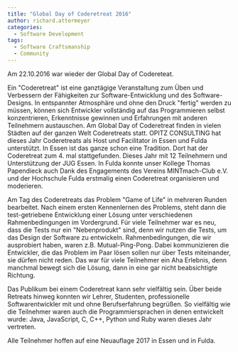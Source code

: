 ```yaml
---
title: "Global Day of Coderetreat 2016"
author: richard.attermeyer
categories:
  - Software Development
tags:
  - Software Craftsmanship
  - Community
---
```

Am 22.10.2016 war wieder der Global Day of Codereteat. 

Ein "Coderetreat" ist eine ganztägige Veranstaltung zum Üben und Verbessern der Fähigkeiten zur Software-Entwicklung und des Software-Designs.
In entspannter Atmosphäre und ohne den Druck "fertig" werden zu müssen, können sich Entwickler vollständig auf das Programmieren selbst konzentrieren, Erkenntnisse gewinnen und Erfahrungen mit anderen Teilnehmern austauschen.
Am Global Day of Coderetreat finden in vielen Städten auf der ganzen Welt Coderetreats statt. 
OPITZ CONSULTING hat dieses Jahr Coderetreats als Host und Facilitator in Essen und Fulda unterstützt.
In Essen ist das ganze schon eine Tradition. Dort hat der Coderetreat zum 4. mal stattgefunden. Dieses Jahr mit 12 Teilnehmern und Unterstützung der JUG Essen.
In Fulda konnte unser Kollege Thomas Papendieck auch Dank des Engagements des Vereins MINTmach-Club e.V. und der Hochschule Fulda erstmalig einen Coderetreat organisieren und moderieren.

Am Tag des Coderetreats das Problem "Game of Life" in mehreren Runden bearbeitet. Nach einem ersten Kennenlernen des Problems, steht dann die test-getriebene Entwicklung einer Lösung unter verschiedenen Rahmenbedingungen im Vordergrund. Für viele Teilnehmer war es neu, dass die Tests nur ein "Nebenprodukt" sind, denn wir nutzen die Tests, um das Design der Software zu entwickeln. Rahmenbedingungen, die wir ausprobiert haben, waren z.B. Mutual-Ping-Pong. Dabei kommunizieren die Entwickler, die das Problem im Paar lösen sollen nur über Tests miteinander, sie dürfen nicht reden. Das war für viele Teilnehmer ein Aha Erlebnis, denn manchmal bewegt sich die Lösung, dann in eine gar nicht beabsichtigte Richtung.

Das Publikum bei einem Coderetreat kann sehr vielfältig sein. Über beide Retreats hinweg konnten wir Lehrer, Studenten, professionelle Softwarentwickler mit und ohne Berufserfahrung begrüßen. So vielfältig wie die Teilnehmer waren auch die Programmiersprachen in denen entwickelt wurde: Java, JavaScript, C, C++, Python und Ruby waren dieses Jahr vertreten.

Alle Teilnehmer hoffen auf eine Neuauflage 2017 in Essen und in Fulda.
